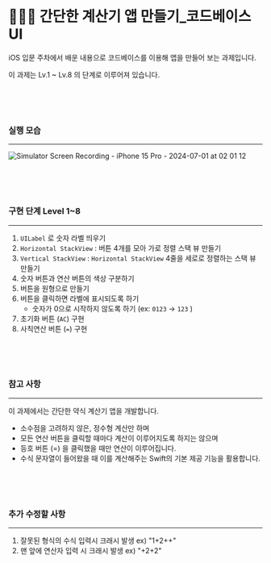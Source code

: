 # **👩🏻‍💻 간단한 계산기 앱 만들기_코드베이스UI**

iOS 입문 주차에서 배운 내용으로 코드베이스를 이용해 앱을 만들어 보는 과제입니다.

이 과제는 Lv.1 ~ Lv.8 의 단계로 이루어져 있습니다.  

<br/> <br/> <br/> 


### 실행 모습

---


![Simulator Screen Recording - iPhone 15 Pro - 2024-07-01 at 02 01 12](https://github.com/dkswlgus0314/calculatorApp/assets/64121323/3d667d73-9e35-4bef-83b1-1dd1a6377284)

<br/> <br/> <br/> 


### 구현 단계 Level 1~8

---

1. `UILabel` 로 숫자 라벨 띄우기
2. `Horizontal StackView` : 버튼 4개를 모아 가로 정렬 스택 뷰 만들기
3. `Vertical StackView` : `Horizontal StackView` 4줄을 세로로 정렬하는 스택 뷰 만들기
4. 숫자 버튼과 연산 버튼의 색상 구분하기
5. 버튼을 원형으로 만들기
6. 버튼을 클릭하면 라벨에 표시되도록 하기
    - 숫자가 0으로 시작하지 않도록 하기 (ex: `0123` → `123` )
7. 초기화 버튼 (`AC`) 구현
8. 사칙연산 버튼 (`=`) 구현


<br/> <br/> <br/> 


### 참고 사항
---
이 과제에서는 간단한 약식 계산기 앱을 개발합니다.
   - 소수점을 고려하지 않은, 정수형 계산만 하며
   - 모든 연산 버튼을 클릭할 때마다 계산이 이루어지도록 하지는 않으며
   - 등호 버튼 (=) 을 클릭했을 때만 연산이 이루어집니다.
   - 수식 문자열이 들어왔을 때 이를 계산해주는 Swift의 기본 제공 기능을 활용합니다.


<br/> <br/> <br/> 


### 추가 수정할 사항 
---
1. 잘못된 형식의 수식 입력시 크래시 발생 ex) "1+2++"
2. 맨 앞에 연산자 입력 시 크래시 발생 ex) "+2+2"

